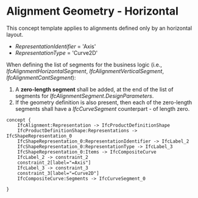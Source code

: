 Alignment Geometry - Horizontal
===============================

This concept template applies to alignments defined only by an horizontal layout.

* _RepresentationIdentifier_ = 'Axis'
* _RepresentationType_ = 'Curve2D'

When defining the list of segments for the business logic (i.e., _IfcAlignmentHorizontalSegment_, _IfcAlignmentVerticalSegment_, _IfcAlignmentCantSegment_):

1. A **zero-length segment** shall be added, at the end of the list of segments for _IfcAlignmentSegment.DesignParameters_.
2. If the geometry definition is also present, then each of the zero-length segments shall have a _IfcCurveSegment_ counterpart - of length zero.

```
concept {
    IfcAlignment:Representation -> IfcProductDefinitionShape
    IfcProductDefinitionShape:Representations -> IfcShapeRepresentation_0
    IfcShapeRepresentation_0:RepresentationIdentifier -> IfcLabel_2
    IfcShapeRepresentation_0:RepresentationType -> IfcLabel_3
    IfcShapeRepresentation_0:Items -> IfcCompositeCurve
    IfcLabel_2 -> constraint_2
    constraint_2[label="=Axis"]
    IfcLabel_3 -> constraint_3
    constraint_3[label="=Curve2D"]
    IfcCompositeCurve:Segments -> IfcCurveSegment_0

}
```